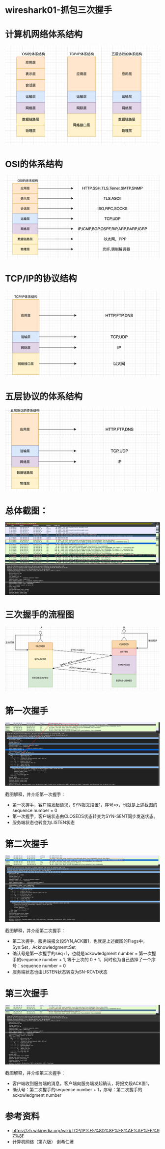 # wireshark01-抓包三次握手

# 计算机网络体系结构

![image-20220227142120114](images/image-20220227142120114.png)

# OSI的体系结构

![image-20220227143100272](images/image-20220227143100272.png)

# TCP/IP的协议结构

![image-20220227143110388](images/image-20220227143110388.png)

# 五层协议的体系结构

![image-20220227143418554](images/image-20220227143418554.png)

# 总体截图：

![image-20220227003639231](images/image-20220227003639231.png)

# 三次握手的流程图

![image-20220227153840109](images/image-20220227153840109.png)

# 第一次握手

![image-20220227003723390](images/image-20220227003723390.png)

截图解释，并介绍第一次握手：

- 第一次握手，客户端发起请求，SYN报文段置1，序号=x，也就是上述截图的sequence number = 0
- 第一次握手，客户端状态由CLOSEDS状态转变为SYN-SENT同步发送状态。
- 服务端状态也转变为LISTEN状态

# 第二次握手

![image-20220227003754647](images/image-20220227003754647.png)

截图解释，并介绍第二次握手：

- 第二次握手，服务端报文段SYN,ACK置1，也就是上述截图的Flags中，Syn:Set，Acknowledgment:Set
- 确认号是第一次握手的seq+1，也就是ackowledgment number = 第一次握手的sequence number + 1, 等于上次的 0 + 1，同时也为自己选择了一个序号：sequence number = 0
- 服务端状态也由LISTEN状态转变为SN-RCVD状态

# 第三次握手

![image-20220227003819005](images/image-20220227003819005.png)

截图解释，并介绍第三次握手：

- 客户端收到服务端的消息，客户端向服务端发起确认，将报文段ACK置1，
- 确认号：第二次握手的sequence number + 1，序号：第二次握手的ackowledgment number

# 参考资料

- https://zh.wikipedia.org/wiki/TCP/IP%E5%8D%8F%E8%AE%AE%E6%97%8F
- 计算机网络（第六版） 谢希仁著